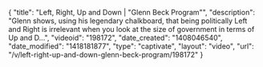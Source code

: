 {
    "title": "Left, Right, Up and Down | \"Glenn Beck Program\"",
    "description": "Glenn shows, using his legendary chalkboard, that being politically Left and Right is irrelevant when you look at the size of government in terms of Up and D...",
    "videoid": "198172",
    "date_created": "1408046540",
    "date_modified": "1418181877",
    "type": "captivate",
    "layout": "video",
    "url": "\/v\/left-right-up-and-down-glenn-beck-program\/198172"
}